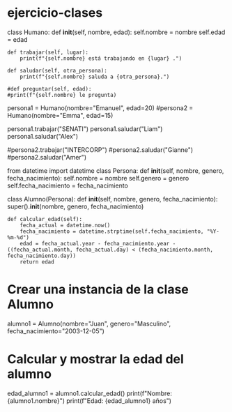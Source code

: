 # ejercicio-clases

class Humano:
    def __init__(self, nombre, edad):
        self.nombre = nombre
        self.edad = edad

    def trabajar(self, lugar):
        print(f"{self.nombre} está trabajando en {lugar} .")

    def saludar(self, otra_persona):
        print(f"{self.nombre} saluda a {otra_persona}.")
    
    #def preguntar(self, edad):
    #print(f"{self.nombre} le pregunta)


persona1 = Humano(nombre="Emanuel", edad=20)
#persona2 = Humano(nombre="Emma", edad=15)

persona1.trabajar("SENATI")
persona1.saludar("Liam")
persona1.saludar("Alex")


#persona2.trabajar("INTERCORP")
#persona2.saludar("Gianne")
#persona2.saludar("Amer")

from datetime import datetime
class Persona:
    def __init__(self, nombre, genero, fecha_nacimiento):
        self.nombre = nombre
        self.genero = genero
        self.fecha_nacimiento = fecha_nacimiento

class Alumno(Persona):
    def __init__(self, nombre, genero, fecha_nacimiento):
        super().__init__(nombre, genero, fecha_nacimiento)
   
    def calcular_edad(self):
        fecha_actual = datetime.now()
        fecha_nacimiento = datetime.strptime(self.fecha_nacimiento, "%Y-%m-%d")
        edad = fecha_actual.year - fecha_nacimiento.year - ((fecha_actual.month, fecha_actual.day) < (fecha_nacimiento.month, fecha_nacimiento.day))
        return edad
   
# Crear una instancia de la clase Alumno
alumno1 = Alumno(nombre="Juan", genero="Masculino", fecha_nacimiento="2003-12-05")

# Calcular y mostrar la edad del alumno
edad_alumno1 = alumno1.calcular_edad()
print(f"Nombre: {alumno1.nombre}")
print(f"Edad: {edad_alumno1} años")
